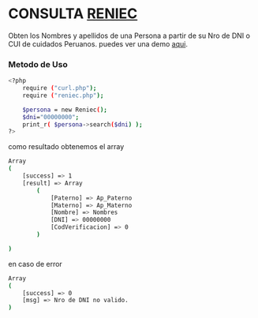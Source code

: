 # CONSULTA [RENIEC]
Obten los Nombres y apellidos de una Persona a partir de su Nro de DNI o CUI de cuidados Peruanos. puedes ver una demo [aqui].
### Metodo de Uso
```sh
<?php
    require ("curl.php");
    require ("reniec.php");

    $persona = new Reniec();
	$dni="00000000";
    print_r( $persona->search($dni) );
?>
```
como resultado obtenemos el array
```sh
Array
(
    [success] => 1
    [result] => Array
        (
            [Paterno] => Ap_Paterno
            [Materno] => Ap_Materno
            [Nombre] => Nombres
            [DNI] => 00000000
            [CodVerificacion] => 0
        )

)
```
en caso de error
```sh
Array
(
    [success] => 0
    [msg] => Nro de DNI no valido.
)
```
[RENIEC]: <https://cel.reniec.gob.pe/valreg/valreg.do>
[aqui]: <https://geekdev.ml/demos>
